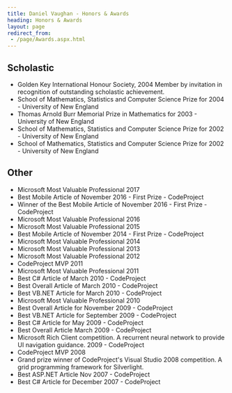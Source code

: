 ```yaml
---
title: Daniel Vaughan - Honors & Awards
heading: Honors & Awards
layout: page
redirect_from:
 - /page/Awards.aspx.html
---
```


## Scholastic

* Golden Key International Honour Society, 2004 Member by invitation in recognition of outstanding scholastic achievement.
* School of Mathematics, Statistics and Computer Science Prize for 2004 - University of New England
* Thomas Arnold Burr Memorial Prize in Mathematics for 2003 - University of New England
* School of Mathematics, Statistics and Computer Science Prize for 2002 - University of New England
* School of Mathematics, Statistics and Computer Science Prize for 2002 - University of New England

## Other

* Microsoft Most Valuable Professional 2017
* Best Mobile Article of November 2016 - First Prize - CodeProject
* Winner of the Best Mobile Article of November 2016 - First Prize - CodeProject
* Microsoft Most Valuable Professional 2016
* Microsoft Most Valuable Professional 2015
* Best Mobile Article of November 2014 - First Prize - CodeProject
* Microsoft Most Valuable Professional 2014
* Microsoft Most Valuable Professional 2013
* Microsoft Most Valuable Professional 2012
* CodeProject MVP 2011
* Microsoft Most Valuable Professional 2011
* Best C# Article of March 2010 - CodeProject
* Best Overall Article of March 2010 - CodeProject
* Best VB.NET Article for March 2010 - CodeProject
* Microsoft Most Valuable Professional 2010
* Best Overall Article for November 2009 - CodeProject
* Best VB.NET Article for September 2009 - CodeProject
* Best C# Article for May 2009 - CodeProject
* Best Overall Article March 2009 - CodeProject
* Microsoft Rich Client competition. A recurrent neural network to provide UI navigation guidance. 2009 - CodeProject
* CodeProject MVP 2008
* Grand prize winner of CodeProject's Visual Studio 2008 competition. A grid programming framework for Silverlight.
* Best ASP.NET Article Nov 2007 - CodeProject
* Best C# Article for December 2007 - CodeProject

